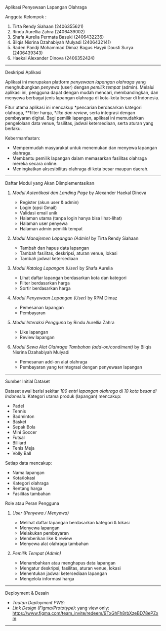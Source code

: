 Aplikasi Penyewaan Lapangan Olahraga

Anggota Kelompok :

1. Tirta Rendy Siahaan (2406355621)
2. Rindu Aurellia Zahra (2406439002)
3. Shafa Aurelia Permata Basuki (2406432236)
4. Bilqis Nisrina Dzahabiyah Mulyadi (2406432141)
5. Raden Pandji Mohammad Dimaz Bagus Hayyii Dausti Surya (2406439343)
6. Haekal Alexander Dinova (2406352424)

---

Deskripsi Aplikasi

Aplikasi ini merupakan platform *penyewaan lapangan olahraga* yang menghubungkan *penyewa* (user) dengan *pemilik tempat* (admin).
Melalui aplikasi ini, pengguna dapat dengan mudah mencari, membandingkan, dan menyewa berbagai jenis lapangan olahraga di kota-kota besar di Indonesia.

Fitur utama aplikasi ini mencakup *pencarian berdasarkan kategori olahraga, **filter harga, **like dan review*, serta integrasi dengan pembayaran digital.
Bagi pemilik lapangan, aplikasi ini memudahkan pengelolaan data venue, fasilitas, jadwal ketersediaan, serta aturan yang berlaku.

Kebermanfaatan:

* Mempermudah masyarakat untuk menemukan dan menyewa lapangan olahraga.
* Membantu pemilik lapangan dalam memasarkan fasilitas olahraga mereka secara online.
* Meningkatkan aksesibilitas olahraga di kota besar maupun daerah.

---

Daftar Modul yang Akan Diimplementasikan

1. *Modul Autentikasi dan Landing Page* by Alexander Haekal Dinova

   * Register (akun user & admin)
   * Login (opsi Gmail)
   * Validasi email unik
   * Halaman utama (tanpa login hanya bisa lihat-lihat)
   * Halaman user penyewa
   * Halaman admin pemilik tempat

2. *Modul Manajemen Lapangan (Admin)* by Tirta Rendy Siahaan

   * Tambah dan hapus data lapangan
   * Tambah fasilitas, deskripsi, aturan venue, lokasi
   * Tambah jadwal ketersediaan

3. *Modul Katalog Lapangan (User)* by Shafa Aurelia

   * Lihat daftar lapangan berdasarkan kota dan kategori
   * Filter berdasarkan harga
   * Sortir berdasarkan harga

4. *Modul Penyewaan Lapangan (User)* by RPM Dimaz

   * Pemesanan lapangan
   * Pembayaran

5. *Modul Interaksi Pengguna* by Rindu Aurellia Zahra

   * Like lapangan
   * Review lapangan
     
6. *Modul Sewa Alat Olahraga Tambahan (add-on/condiment)* by Bilqis Nisrina Dzahabiyah Mulyadi
   * Pemesanan add-on alat olahraga
   * Pembayaran yang terintegrasi dengan penyewaan lapangan

---

Sumber Initial Dataset

Dataset awal berisi sekitar *100 entri lapangan olahraga* di *10 kota besar di Indonesia*.
Kategori utama produk (lapangan) mencakup:

* Padel
* Tennis
* Badminton
* Basket
* Sepak Bola
* Mini Soccer
* Futsal
* Billiard
* Tenis Meja
* Volly Ball

Setiap data mencakup:

* Nama lapangan
* Kota/lokasi
* Kategori olahraga
* Rentang harga
* Fasilitas tambahan

Role atau Peran Pengguna

1. *User (Penyewa / Menyewa)*

   * Melihat daftar lapangan berdasarkan kategori & lokasi
   * Menyewa lapangan
   * Melakukan pembayaran
   * Memberikan like & review
   * Menyewa alat olahraga tambahan

2. *Pemilik Tempat (Admin)*

   * Menambahkan atau menghapus data lapangan
   * Mengatur deskripsi, fasilitas, aturan venue, lokasi
   * Menentukan jadwal ketersediaan lapangan
   * Mengelola informasi harga

---

Deployment & Desain

* *Tautan Deployment PWS*: 
* *Link Design (Figma/Prototype)*:
yang view only: https://www.figma.com/team_invite/redeem/9TxGhFh8rbXzeBD78ePZxm

---
